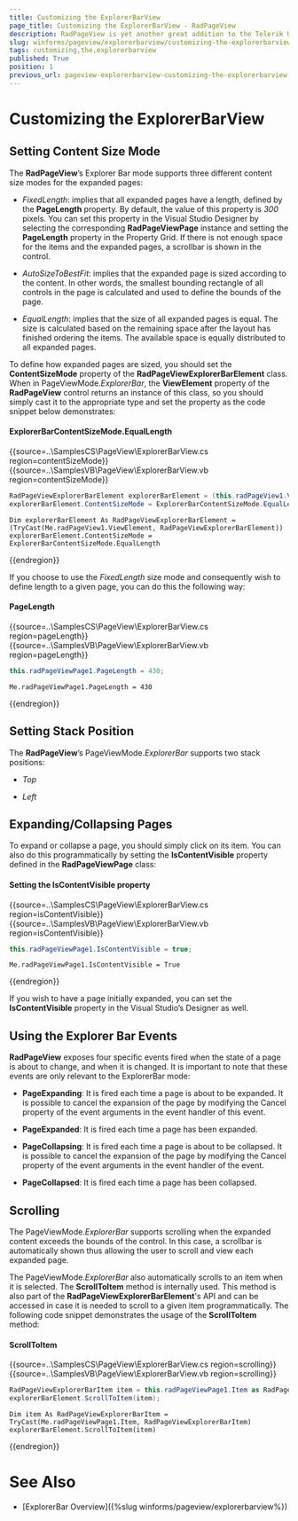 ```yaml
---
title: Customizing the ExplorerBarView
page_title: Customizing the ExplorerBarView - RadPageView
description: RadPageView is yet another great addition to the Telerik UI for WinForms suite. As the name implies, this control layouts pages of subcontrols in different views.
slug: winforms/pageview/explorerbarview/customizing-the-explorerbarview
tags: customizing,the,explorerbarview
published: True
position: 1
previous_url: pageview-explorerbarview-customizing-the-explorerbarview
---
```


# Customizing the ExplorerBarView

## Setting Content Size Mode

The **RadPageView**’s Explorer Bar mode supports three different content size modes for the expanded pages:

* *FixedLength*: implies that all expanded pages have a length, defined by the **PageLength** property. By default, the value of this property is *300* pixels. You can set this property in the Visual Studio Designer by selecting the corresponding **RadPageViewPage** instance and setting the **PageLength** property in the Property Grid. If there is not enough space for the items and the expanded pages, a scrollbar is shown in the control.

* *AutoSizeToBestFit*: implies that the expanded page is sized according to the content. In other words, the smallest bounding rectangle of all controls in the page is calculated and used to define the bounds of the page.

* *EqualLength*: implies that the size of all expanded pages is equal. The size is calculated based on the remaining space after the layout has finished ordering the items. The available space is equally distributed to all expanded pages.

To define how expanded pages are sized, you should set the __ContentSizeMode__ property of the **RadPageViewExplorerBarElement** class. When in PageViewMode.*ExplorerBar*, the **ViewElement** property of the **RadPageView** control returns an instance of this class, so you should simply cast it to the appropriate type and set the property as the code snippet below demonstrates:

#### ExplorerBarContentSizeMode.EqualLength

{{source=..\SamplesCS\PageView\ExplorerBarView.cs region=contentSizeMode}} 
{{source=..\SamplesVB\PageView\ExplorerBarView.vb region=contentSizeMode}} 

````C#
RadPageViewExplorerBarElement explorerBarElement = (this.radPageView1.ViewElement as RadPageViewExplorerBarElement);
explorerBarElement.ContentSizeMode = ExplorerBarContentSizeMode.EqualLength;

````
````VB.NET
Dim explorerBarElement As RadPageViewExplorerBarElement = (TryCast(Me.radPageView1.ViewElement, RadPageViewExplorerBarElement))
explorerBarElement.ContentSizeMode = ExplorerBarContentSizeMode.EqualLength

````

{{endregion}} 

If you choose to use the *FixedLength* size mode and consequently wish to define length to a given page, you can do this the following way: 

#### PageLength

{{source=..\SamplesCS\PageView\ExplorerBarView.cs region=pageLength}} 
{{source=..\SamplesVB\PageView\ExplorerBarView.vb region=pageLength}} 

````C#
this.radPageViewPage1.PageLength = 430;

````
````VB.NET
Me.radPageViewPage1.PageLength = 430

````

{{endregion}}

## Setting Stack Position

The **RadPageView**’s PageViewMode.*ExplorerBar* supports two stack positions:

* *Top*

* *Left*

## Expanding/Collapsing Pages

To expand or collapse a page, you should simply click on its item. You can also do this programmatically by setting the **IsContentVisible** property defined in the **RadPageViewPage** class:

#### Setting the IsContentVisible property

{{source=..\SamplesCS\PageView\ExplorerBarView.cs region=isContentVisible}} 
{{source=..\SamplesVB\PageView\ExplorerBarView.vb region=isContentVisible}} 

````C#
this.radPageViewPage1.IsContentVisible = true;

````
````VB.NET
Me.radPageViewPage1.IsContentVisible = True

````

{{endregion}} 

If you wish to have a page initially expanded, you can set the **IsContentVisible** property in the Visual Studio’s Designer as well.

## Using the Explorer Bar Events

**RadPageView** exposes four specific events fired when the state of a page is about to change, and when it is changed. It is important to note that these events are only relevant to the ExplorerBar mode:

* **PageExpanding**: It is fired each time a page is about to be expanded. It is possible to cancel the expansion of the page by modifying the Cancel property of the event arguments in the event handler of this event.

* **PageExpanded**: It is fired each time a page has been expanded.

* **PageCollapsing**: It is fired each time a page is about to be collapsed. It is possible to cancel the expansion of the page by modifying the Cancel property of the event arguments in the event handler of the event.

* **PageCollapsed**: It is fired each time a page has been collapsed. 

## Scrolling

The PageViewMode.*ExplorerBar* supports scrolling when the expanded content exceeds the bounds of the control. In this case, a scrollbar is automatically shown thus allowing the user to scroll and view each expanded page.

The PageViewMode.*ExplorerBar* also automatically scrolls to an item when it is selected. The **ScrollToItem** method is internally used. This method is also part of the **RadPageViewExplorerBarElement**'s API and can be accessed in case it is needed to scroll to a given item programmatically. The following code snippet demonstrates the usage of the **ScrollToItem** method:

#### ScrollToItem

{{source=..\SamplesCS\PageView\ExplorerBarView.cs region=scrolling}} 
{{source=..\SamplesVB\PageView\ExplorerBarView.vb region=scrolling}} 

````C#
RadPageViewExplorerBarItem item = this.radPageViewPage1.Item as RadPageViewExplorerBarItem;
explorerBarElement.ScrollToItem(item);

````
````VB.NET
Dim item As RadPageViewExplorerBarItem = TryCast(Me.radPageViewPage1.Item, RadPageViewExplorerBarItem)
explorerBarElement.ScrollToItem(item)

````

{{endregion}} 

# See Also

* [ExplorerBar Overview]({%slug winforms/pageview/explorerbarview%})	
